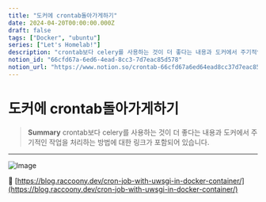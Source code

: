 ```yaml
---
title: "도커에 crontab돌아가게하기"
date: 2024-04-20T00:00:00.000Z
draft: false
tags: ["Docker", "ubuntu"]
series: ["Let's Homelab!"]
description: "crontab보다 celery를 사용하는 것이 더 좋다는 내용과 도커에서 주기적인 작업을 처리하는 방법에 대한 링크가 포함되어 있습니다."
notion_id: "66cfd67a-6ed6-4ead-8cc3-7d7eac85d578"
notion_url: "https://www.notion.so/crontab-66cfd67a6ed64ead8cc37d7eac85d578"
---
```


# 도커에 crontab돌아가게하기

> **Summary**
> crontab보다 celery를 사용하는 것이 더 좋다는 내용과 도커에서 주기적인 작업을 처리하는 방법에 대한 링크가 포함되어 있습니다.

---

![Image](https://prod-files-secure.s3.us-west-2.amazonaws.com/09ccd4d5-876c-4bba-bbdf-cc77a0a11257/c84ffdfa-ad3c-40ca-8228-2e96fec1f73e/Untitled.png?X-Amz-Algorithm=AWS4-HMAC-SHA256&X-Amz-Content-Sha256=UNSIGNED-PAYLOAD&X-Amz-Credential=ASIAZI2LB466UKR7FIMI%2F20250724%2Fus-west-2%2Fs3%2Faws4_request&X-Amz-Date=20250724T083606Z&X-Amz-Expires=3600&X-Amz-Security-Token=IQoJb3JpZ2luX2VjEAAaCXVzLXdlc3QtMiJHMEUCIQCUElAwlHhZwXB1qmoi1juD32aVpNf2blV1mzPVw%2BvBPgIgAbTSN75MqMMiJ%2FtHIU%2FaioMLje88xWc6K9M%2FWFDg1CMq%2FwMIKRAAGgw2Mzc0MjMxODM4MDUiDOkiZ77nehJm%2FXmO6CrcA%2Fgz%2FK3KG3nBLhCEBf4Rt6Xq62o%2Bgdnmkg84N4UvuGaZ9Tyn1rAmpPqfIhL1c5zbJWZuxj4N0iaBNyQB9S4WmBBU8YvuwwFe5GuojZay0KJ6kVw0%2F9QNPJXSMd3qGEBvpYQv1s0ZwfdfffadwsTHPQtRinv%2FRkMY%2FKPyHcUUu9WyJBVABuIYod1PuTugN6awbEv%2FW%2FVZ6xddQ2ODhkoBeK6OfyKIKPopE5wyD5vV3xaBmic2%2FFU0J7XIDAH9Unxxpaix35Ze8nBuJJyC8%2BRKFRO287tsWFVakSd%2BmGmadmg%2Bv6%2BCGMmDLomDRm3STnT0zElofiClpxJ7LejbmyS16n0c%2F2UecB%2BEVIKJXccUhJH1C6YWxskatCS%2BAojOw%2B43Pew3xXRzhWGE1uOczqtRyOGUp7JoMm7Vf0eYXhJow%2FezT%2FYEy%2BECKvvY9cxqDnbtYqszBhc%2FmulR3oU5jW6x9MAOlOO%2Fj0I0YhOFVzuMDGJcJMl8ce69uj%2BQwn1ZkxXnKhqIRX09uw1aMkfx23Gk0bP33pFd1%2BB7T1goU%2FTiHyjHCqSr%2BK1lJ%2FX26ZM%2FaASZ5lx4jx2nOGy774LmZw5EStzT98MoycrIi2BxV5Bl3qSFR9P2%2FrKn7Qh%2FPSZXMI7Ph8QGOqUB1hFFSf5RJUmxpfjfGGxe%2Fx7ClTgZn81lVcqfZZprDo91N17QzGYboOYJwf0LEzndj6Dk%2Biyce0cOaHIW3qxIqd7cvnpGLm4BGeqhnf%2FPhRgj7v8NZbHuf7QxMjztU0kg%2FvcMVoEKjNbALd7ftKr3qoeHxrYroJTgxA%2BcExRsnCTEk48jecShaqnz2p1ZNMJajLDIjK6GwO4N5StpchNMLIYA%2BfcW&X-Amz-Signature=99c468edec65cf5e4469f3af38ae83ce4cca1edb226c538d911979ec8a8a8877&X-Amz-SignedHeaders=host&x-amz-checksum-mode=ENABLED&x-id=GetObject)

🔗 [https://blog.raccoony.dev/cron-job-with-uwsgi-in-docker-container/](https://blog.raccoony.dev/cron-job-with-uwsgi-in-docker-container/)

